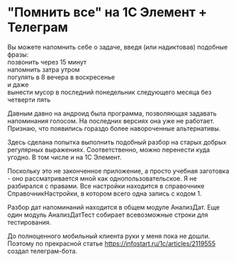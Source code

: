 # "Помнить все" на 1С Элемент + Телеграм

Вы можете напомнить себе о задаче, введя (или надиктовав) подобные фразы:  
позвонить через 15 минут  
напомнить затра утром   
погулять в 8 вечера в воскресенье  
и даже   
вынести мусор в последний понедельник следующего месяца без четверти пять  

Давным давно на андроид была программа, позволяющая задавать напоминания голосом. 
На последних версиях она уже не работает. Признаю, что появились гораздо более навороченные альтернативы. 

Здесь сделана попытка выполнить подобный разбор на старых добрых регулярных выражениях. 
Соответственно, можно перенести куда угодно. В том числе и на 1С Элемент.

Поскольку это не законченное приложение, а просто учебная заготовка - оно 
рассматривается мной как однопользовательское. Я не разбирался с правами. 
Все настройки находится в справочнике СправочникНастройки, в котором всего одна запись с кодом 1.

Разбор дат напоминаний находится в общем модуле АнализДат. 
Еще один модуль АнализДатТест собирает всевозможные строки для тестирования.

До полноценного мобильный клиента руки у меня пока не дошли. 
Поэтому по прекрасной статье https://infostart.ru/1c/articles/2119555 создал телеграм-бота.



